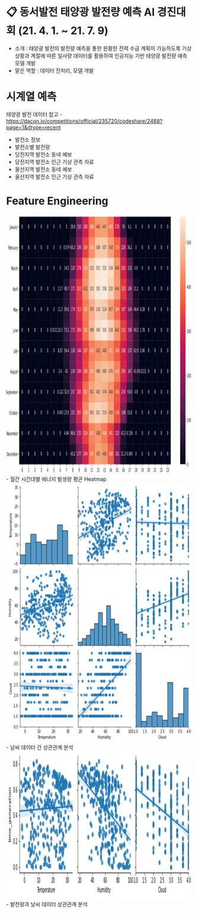 # 📋 동서발전 태양광 발전량 예측 AI 경진대회  (21. 4. 1. ~ 21. 7. 9)
- 소개 : 태양광 발전의 발전량 예측을 통한 원활한 전력 수급 계획이 가능하도록 기상 상황과 계절에 따른 일사량 데이터를 활용하여 인공지능 기반 태양광 발전량 예측 모델 개발
- 맡은 역할 : 데이터 전처리, 모델 개발

# 시계열 예측

태양광 발전 데이터
참고 - https://dacon.io/competitions/official/235720/codeshare/2488?page=1&dtype=recent
- 발전소 정보
- 발전소별 발전량
- 당진지역 발전소 동네 예보
- 당진지역 발전소 인근 기상 관측 자료
- 울산지역 발전소 동네 예보
- 울산지역 발전소 인근 기상 관측 자료

# Feature Engineering
<img src="./Figure/Heatmap.png" width="700px" height="700px" title="Figure1"/>
- 월간 시간대별 에너지 발생량 평균 Heatmap  
<img src="./Figure/Weather Correlation.png" width="700px" height="700px" title="Figure2"/>
- 날씨 데이터 간 상관관계 분석  
<img src="./Figure/Generation-Weather Correlation.png" width="700px" height="400px" title="Figure3"/>
- 발전량과 날씨 데이터 상관관계 분석  
